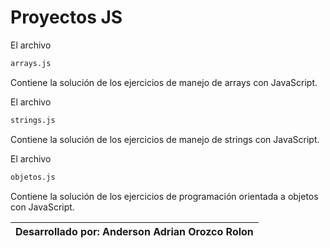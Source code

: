 # Proyectos JS
El archivo 
```sh
arrays.js
```
Contiene la solución de los ejercicios de manejo de arrays con JavaScript.

El archivo 
```sh
strings.js
```
Contiene la solución de los ejercicios de manejo de strings con JavaScript.

El archivo 
```sh
objetos.js
```
Contiene la solución de los ejercicios de programación orientada a objetos con JavaScript.

| Desarrollado por: Anderson Adrian Orozco Rolon | 
| ------ |
